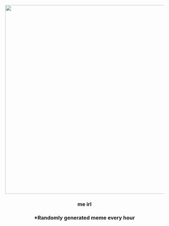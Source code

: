 <p align="center">
        <img src="https://i.redd.it/i1b9w0w12zn91.jpg" width="600" height="600">
        </p>
        <h3 align="center">me irl</h3>
        <h3 align="center">*Randomly generated meme every hour</h3>
    